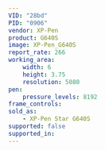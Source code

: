 ```yaml
---
VID: "28bd"
PID: "0906"
vendor: XP-Pen
product: G640S
image: XP-Pen_G640S
report_rate: 266
working_area:
    width: 6
    height: 3.75
    resolution: 5080
pen:
    pressure_levels: 8192
frame_controls:
sold_as:
    - XP-Pen Star G640S
supported: false
supported_in:
---
```


